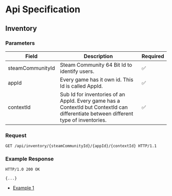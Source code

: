 # Api Specification

## Inventory

### Parameters

| Field | Description | Required |
| -- | -- | -- |
| steamCommunityId | Steam Community 64 Bit Id to identify users. | :white_check_mark: |
| appId | Every game has it own id. This Id is called AppId. | :white_check_mark: |
| contextId | Sub Id for inventories of an AppId. Every game has a ContextId but ContextId can differentiate between different type of inventories. | :white_check_mark: |

### Request

```http
GET /api/inventory/{steamCommunityId}/{appId}/{contextId} HTTP/1.1
```

### Example Response

```http
HTTP/1.0 200 OK

{...}
```

- [Example 1](https://gist.github.com/igeligel/fb4eec37e6f74cbfe5a42a384864191b)
